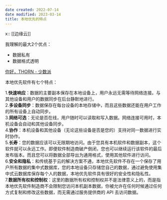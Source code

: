 ```yaml
---
date created: 2022-07-14
date modified: 2023-03-14
title: 本地优先的特点
---
```


x:: [[边缘云]]

我理解的最大2个优点：

- 数据私有
- 数据格式透明

[你好，THORN - 少数派](https://sspai.com/post/74228)

本地优先软件有七个特点：

1.**快速响应**：数据的主要副本保存在本地设备上，用户永远无需等待网络连接。与其他设备和用户的数据同步在后台静默地进行。  
2.**多设备同步**：数据保存在每台设备的本地存储中，而且这些数据还能在用户工作的所有设备上自动同步。  
3.**网络可选**：无论是否在线，用户随时可以读取和写入数据。网络连接可用时，本机设备会自动和其他设备同步。  
4.**协作**：本机设备和其他设备（无论这些设备是否是您的）支持对同一数据进行实时协作。  
5.**长寿**：您的数据应该可以无限期地访问。由于您具有本机软件和数据副本，这个软件就可以永远工作。即便软件制造商破产倒闭，您也可以继续运行该软件的最后发布版本。而且您可以将数据全部导出为通用格式，使用其他软件进行访问。  
6.**安全和隐私**：和传统基于云的解决方案不通，本地优先软件不存在一个保存了用户所有数据的集中式数据库，您的本地设备只存储您自己的数据，通过避免使用集中式云数据库保存每个人的数据，本地优先软件具有很好的安全性和隐私性。  
7.**数据所有权和控制权**：这里的数据所有权和控制权并不是法律意义上的，而是指本地优先软件制造商不会限制您访问本机副本数据，你被允许在任何时候通过任何方式复制和修改这些数据，而无需通过服务提供商的 API 去访问数据。
